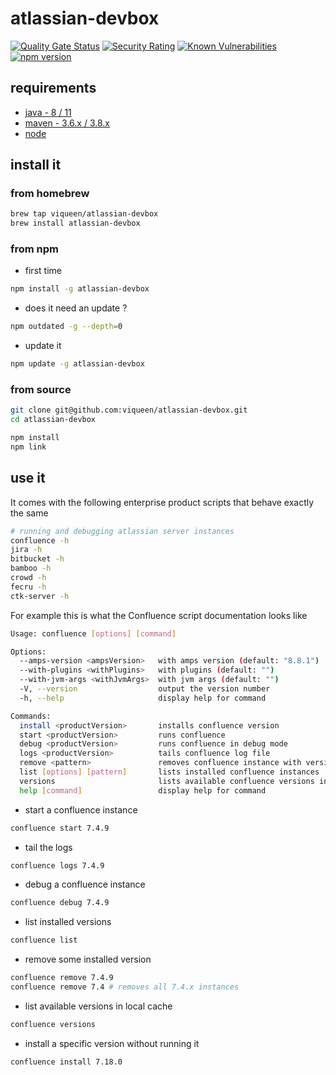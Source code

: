 # atlassian-devbox

[![Quality Gate Status](https://sonarcloud.io/api/project_badges/measure?project=viqueen_atlassian-devbox&metric=alert_status)](https://sonarcloud.io/dashboard?id=viqueen_atlassian-devbox)
[![Security Rating](https://sonarcloud.io/api/project_badges/measure?project=viqueen_atlassian-devbox&metric=security_rating)](https://sonarcloud.io/dashboard?id=viqueen_atlassian-devbox)
[![Known Vulnerabilities](https://snyk.io/test/github/viqueen/atlassian-devbox/badge.svg?targetFile=package.json)](https://snyk.io/test/github/viqueen/atlassian-devbox?targetFile=package.json)
[![npm version](https://badge.fury.io/js/atlassian-devbox.svg)](https://badge.fury.io/js/atlassian-devbox)

## requirements

- [java - 8 / 11](https://adoptopenjdk.net/)
- [maven - 3.6.x / 3.8.x](https://maven.apache.org/install.html)
- [node](https://nodejs.org/en/)

## install it

### from homebrew

```bash
brew tap viqueen/atlassian-devbox
brew install atlassian-devbox
```

### from npm

- first time

```bash
npm install -g atlassian-devbox
```

- does it need an update ?

```bash
npm outdated -g --depth=0
```

- update it

```bash
npm update -g atlassian-devbox
```

### from source

```bash
git clone git@github.com:viqueen/atlassian-devbox.git
cd atlassian-devbox

npm install
npm link
```

## use it

It comes with the following enterprise product scripts that behave exactly the same

```bash
# running and debugging atlassian server instances
confluence -h
jira -h
bitbucket -h
bamboo -h
crowd -h
fecru -h
ctk-server -h
```

For example this is what the Confluence script documentation looks like

```bash
Usage: confluence [options] [command]

Options:
  --amps-version <ampsVersion>   with amps version (default: "8.8.1")
  --with-plugins <withPlugins>   with plugins (default: "")
  --with-jvm-args <withJvmArgs>  with jvm args (default: "")
  -V, --version                  output the version number
  -h, --help                     display help for command

Commands:
  install <productVersion>       installs confluence version
  start <productVersion>         runs confluence
  debug <productVersion>         runs confluence in debug mode
  logs <productVersion>          tails confluence log file
  remove <pattern>               removes confluence instance with version matching given pattern
  list [options] [pattern]       lists installed confluence instances
  versions                       lists available confluence versions in local maven repo
  help [command]                 display help for command
```

- start a confluence instance

```bash
confluence start 7.4.9
```

- tail the logs

```bash
confluence logs 7.4.9
```

- debug a confluence instance

```bash
confluence debug 7.4.9
```

- list installed versions

```bash
confluence list
```

- remove some installed version

```bash
confluence remove 7.4.9
confluence remove 7.4 # removes all 7.4.x instances
```

- list available versions in local cache

```bash
confluence versions
```

- install a specific version without running it

```bash
confluence install 7.18.0
```
